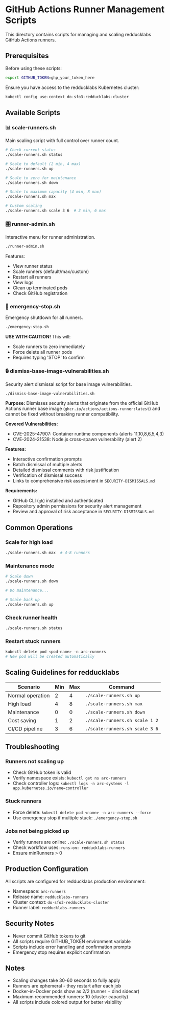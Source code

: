# GitHub Actions Runner Management Scripts

This directory contains scripts for managing and scaling redducklabs GitHub Actions runners.

## Prerequisites

Before using these scripts:
```bash
export GITHUB_TOKEN=ghp_your_token_here
```

Ensure you have access to the redducklabs Kubernetes cluster:
```bash
kubectl config use-context do-sfo3-redducklabs-cluster
```

## Available Scripts

### 📊 scale-runners.sh
Main scaling script with full control over runner count.

```bash
# Check current status
./scale-runners.sh status

# Scale to default (2 min, 4 max)
./scale-runners.sh up

# Scale to zero for maintenance
./scale-runners.sh down

# Scale to maximum capacity (4 min, 8 max)
./scale-runners.sh max

# Custom scaling
./scale-runners.sh scale 3 6  # 3 min, 6 max
```

### 🎛️ runner-admin.sh
Interactive menu for runner administration.

```bash
./runner-admin.sh
```

Features:
- View runner status
- Scale runners (default/max/custom)
- Restart all runners
- View logs
- Clean up terminated pods
- Check GitHub registration

### 🚨 emergency-stop.sh
Emergency shutdown for all runners.

```bash
./emergency-stop.sh
```

**USE WITH CAUTION!** This will:
- Scale runners to zero immediately
- Force delete all runner pods
- Requires typing 'STOP' to confirm

### 🔒 dismiss-base-image-vulnerabilities.sh
Security alert dismissal script for base image vulnerabilities.

```bash
./dismiss-base-image-vulnerabilities.sh
```

**Purpose:** Dismisses security alerts that originate from the official GitHub Actions runner base image (`ghcr.io/actions/actions-runner:latest`) and cannot be fixed without breaking runner compatibility.

**Covered Vulnerabilities:**
- CVE-2025-47907: Container runtime components (alerts 11,10,8,6,5,4,3)
- CVE-2024-21538: Node.js cross-spawn vulnerability (alert 2)

**Features:**
- Interactive confirmation prompts
- Batch dismissal of multiple alerts
- Detailed dismissal comments with risk justification
- Verification of dismissal success
- Links to comprehensive risk assessment in `SECURITY-DISMISSALS.md`

**Requirements:**
- GitHub CLI (`gh`) installed and authenticated
- Repository admin permissions for security alert management
- Review and approval of risk acceptance in `SECURITY-DISMISSALS.md`

## Common Operations

### Scale for high load
```bash
./scale-runners.sh max  # 4-8 runners
```

### Maintenance mode
```bash
# Scale down
./scale-runners.sh down

# Do maintenance...

# Scale back up
./scale-runners.sh up
```

### Check runner health
```bash
./scale-runners.sh status
```

### Restart stuck runners
```bash
kubectl delete pod <pod-name> -n arc-runners
# New pod will be created automatically
```

## Scaling Guidelines for redducklabs

| Scenario | Min | Max | Command |
|----------|-----|-----|---------|
| Normal operation | 2 | 4 | `./scale-runners.sh up` |
| High load | 4 | 8 | `./scale-runners.sh max` |
| Maintenance | 0 | 0 | `./scale-runners.sh down` |
| Cost saving | 1 | 2 | `./scale-runners.sh scale 1 2` |
| CI/CD pipeline | 3 | 6 | `./scale-runners.sh scale 3 6` |

## Troubleshooting

### Runners not scaling up
- Check GitHub token is valid
- Verify namespace exists: `kubectl get ns arc-runners`
- Check controller logs: `kubectl logs -n arc-systems -l app.kubernetes.io/name=controller`

### Stuck runners
- Force delete: `kubectl delete pod <name> -n arc-runners --force`
- Use emergency stop if multiple stuck: `./emergency-stop.sh`

### Jobs not being picked up
- Verify runners are online: `./scale-runners.sh status`
- Check workflow uses: `runs-on: redducklabs-runners`
- Ensure minRunners > 0

## Production Configuration

All scripts are configured for redducklabs production environment:
- Namespace: `arc-runners`
- Release name: `redducklabs-runners`
- Cluster context: `do-sfo3-redducklabs-cluster`
- Runner label: `redducklabs-runners`

## Security Notes

- Never commit GitHub tokens to git
- All scripts require GITHUB_TOKEN environment variable
- Scripts include error handling and confirmation prompts
- Emergency stop requires explicit confirmation

## Notes

- Scaling changes take 30-60 seconds to fully apply
- Runners are ephemeral - they restart after each job
- Docker-in-Docker pods show as 2/2 (runner + dind sidecar)
- Maximum recommended runners: 10 (cluster capacity)
- All scripts include colored output for better visibility